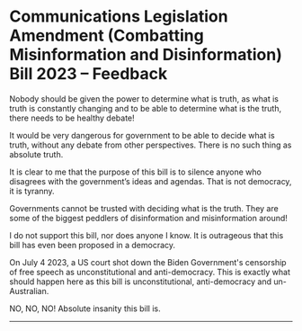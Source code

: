# Communications Legislation Amendment (Combatting Misinformation and Disinformation) Bill 2023 – Feedback

Nobody should be given the power to determine what is truth, as what is truth is constantly
changing and to be able to determine what is the truth, there needs to be healthy debate!

It would be very dangerous for government to be able to decide what is truth, without any debate
from other perspectives. There is no such thing as absolute truth.

It is clear to me that the purpose of this bill is to silence anyone who disagrees with the
government’s ideas and agendas. That is not democracy, it is tyranny.

Governments cannot be trusted with deciding what is the truth. They are some of the biggest
peddlers of disinformation and misinformation around!

I do not support this bill, nor does anyone I know. It is outrageous that this bill has even been
proposed in a democracy.

On July 4 2023, a US court shot down the Biden Government's censorship of free speech as
unconstitutional and anti-democracy. This is exactly what should happen here as this bill is
unconstitutional, anti-democracy and un-Australian.

NO, NO, NO! Absolute insanity this bill is.


-----

